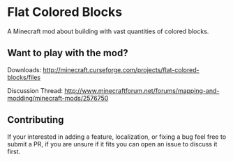 Flat Colored Blocks
===================

A Minecraft mod about building with vast quantities of colored blocks.


Want to play with the mod?
--------------------------

Downloads: http://minecraft.curseforge.com/projects/flat-colored-blocks/files

Discussion Thread: http://www.minecraftforum.net/forums/mapping-and-modding/minecraft-mods/2576750

Contributing
------------

If your interested in adding a feature, localization, or fixing a bug feel free to submit a PR, if you are unsure if it
fits you can open an issue to discuss it first.
